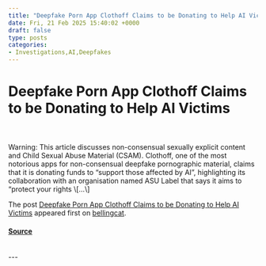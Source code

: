 ```yaml
---
title: "Deepfake Porn App Clothoff Claims to be Donating to Help AI Victims"
date: Fri, 21 Feb 2025 15:40:02 +0000
draft: false
type: posts
categories: 
- Investigations,AI,Deepfakes
---
```

# Deepfake Porn App Clothoff Claims to be Donating to Help AI Victims

<br/>

<br/>
Warning: This article discusses non-consensual sexually explicit content and Child Sexual Abuse Material (CSAM). Clothoff, one of the most notorious apps for non-consensual deepfake pornographic material, claims that it is donating funds to “support those affected by AI”, highlighting its collaboration with an organisation named ASU Label that says it aims to “protect your rights \[…\]

The post [Deepfake Porn App Clothoff Claims to be Donating to Help AI Victims](https://www.bellingcat.com/news/2025/02/21/clothoff-ai-deepfakes-asu-label/) appeared first on [bellingcat](https://www.bellingcat.com).

#### [Source](https://www.bellingcat.com/news/2025/02/21/clothoff-ai-deepfakes-asu-label/)

<br/>
---
